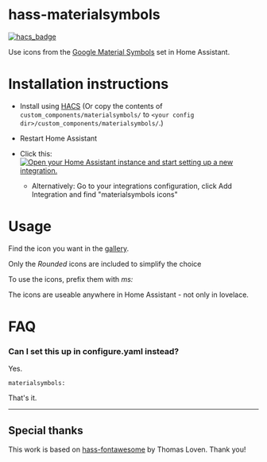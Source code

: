 # hass-materialsymbols

[![hacs_badge](https://img.shields.io/badge/HACS-Default-orange.svg)](https://github.com/custom-components/hacs)

Use icons from the [Google Material Symbols](https://fonts.google.com/icons) set in Home Assistant.

# Installation instructions

- Install using [HACS](https://hacs.xyz) (Or copy the contents of `custom_components/materialsymbols/` to `<your config dir>/custom_components/materialsymbols/`.)

- Restart Home Assistant

- Click this: [![Open your Home Assistant instance and start setting up a new integration.](https://my.home-assistant.io/badges/config_flow_start.svg)](https://my.home-assistant.io/redirect/config_flow_start/?domain=materialsymbols)

  - Alternatively: Go to your integrations configuration, click Add Integration and find "materialsymbols icons"


# Usage

Find the icon you want in the [gallery](https://marella.me/material-symbols/demo).

Only the *Rounded* icons are included to simplify the choice

To use the icons, prefix them with _ms:_

The icons are useable anywhere in Home Assistant - not only in lovelace.



# FAQ

### Can I set this up in configure.yaml instead?

Yes.

```
materialsymbols:
```

That's it.

---


## Special thanks

This work is based on [hass-fontawesome](https://github.com/thomasloven/hass-fontawesome) by Thomas Loven. Thank you!
